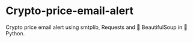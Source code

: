 # Crypto-price-email-alert
Crypto price email alert using smtplib, Requests and 🍲 BeautifulSoup in 🐍 Python.
